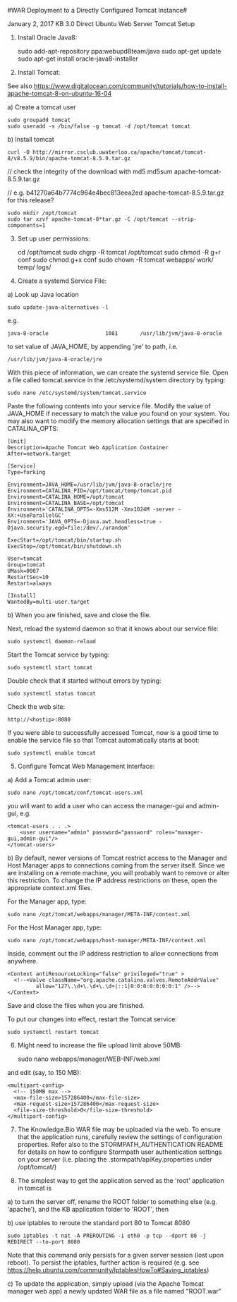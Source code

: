 #WAR Deployment to a Directly Configured Tomcat Instance#

January 2, 2017 KB 3.0 Direct Ubuntu Web Server Tomcat Setup

1. Install Oracle Java8:

	sudo add-apt-repository ppa:webupd8team/java
	sudo apt-get update
	sudo apt-get install oracle-java8-installer

2. Install Tomcat:

See also https://www.digitalocean.com/community/tutorials/how-to-install-apache-tomcat-8-on-ubuntu-16-04

a) Create a tomcat user

	sudo groupadd tomcat
	sudo useradd -s /bin/false -g tomcat -d /opt/tomcat tomcat

b) Install tomcat

	curl -O http://mirror.csclub.uwaterloo.ca/apache/tomcat/tomcat-8/v8.5.9/bin/apache-tomcat-8.5.9.tar.gz

// check the integrity of the download with md5
	md5sum apache-tomcat-8.5.9.tar.gz

// e.g. b41270a64b7774c964e4bec813eea2ed  apache-tomcat-8.5.9.tar.gz for this release?

	sudo mkdir /opt/tomcat
	sudo tar xzvf apache-tomcat-8*tar.gz -C /opt/tomcat --strip-components=1

3. Set up user permissions:

	cd /opt/tomcat
	sudo chgrp -R tomcat /opt/tomcat
	sudo chmod -R g+r conf
	sudo chmod g+x conf
	sudo chown -R tomcat webapps/ work/ temp/ logs/

4. Create a systemd Service File:

a) Look up Java location

	sudo update-java-alternatives -l

e.g.

	java-8-oracle                  1081       /usr/lib/jvm/java-8-oracle

to set value of JAVA_HOME, by appending 'jre' to path, i.e.

	/usr/lib/jvm/java-8-oracle/jre

With this piece of information, we can create the systemd service file. Open a file called tomcat.service in the /etc/systemd/system directory by typing:

    sudo nano /etc/systemd/system/tomcat.service

Paste the following contents into your service file. Modify the value of JAVA_HOME if necessary to match the value you found on your system. You may also want to modify the memory allocation settings that are specified in CATALINA_OPTS:


	[Unit]
	Description=Apache Tomcat Web Application Container
	After=network.target
	
	[Service]
	Type=forking
	
	Environment=JAVA_HOME=/usr/lib/jvm/java-8-oracle/jre
	Environment=CATALINA_PID=/opt/tomcat/temp/tomcat.pid
	Environment=CATALINA_HOME=/opt/tomcat
	Environment=CATALINA_BASE=/opt/tomcat
	Environment='CATALINA_OPTS=-Xms512M -Xmx1024M -server -XX:+UseParallelGC'
	Environment='JAVA_OPTS=-Djava.awt.headless=true -Djava.security.egd=file:/dev/./urandom'
	
	ExecStart=/opt/tomcat/bin/startup.sh
	ExecStop=/opt/tomcat/bin/shutdown.sh
	
	User=tomcat
	Group=tomcat
	UMask=0007
	RestartSec=10
	Restart=always
	
	[Install]
	WantedBy=multi-user.target

b) When you are finished, save and close the file.

Next, reload the systemd daemon so that it knows about our service file:

    sudo systemctl daemon-reload

Start the Tomcat service by typing:

    sudo systemctl start tomcat

Double check that it started without errors by typing:

    sudo systemctl status tomcat

Check the web site:

	http://<hostip>:8080

If you were able to successfully accessed Tomcat, now is a good time to enable the service file so that Tomcat automatically starts at boot:

    sudo systemctl enable tomcat

5) Configure Tomcat Web Management Interface:

a) Add a Tomcat admin user:

	sudo nano /opt/tomcat/conf/tomcat-users.xml

you will want to add a user who can access the manager-gui and admin-gui, e.g.

	<tomcat-users . . .>
	    <user username="admin" password="password" roles="manager-gui,admin-gui"/>
	</tomcat-users>

b) By default, newer versions of Tomcat restrict access to the Manager and Host Manager apps to connections coming from the server itself. Since we are installing on a remote machine, you will probably want to remove or alter this restriction. To change the IP address restrictions on these, open the appropriate context.xml files.

For the Manager app, type:

    sudo nano /opt/tomcat/webapps/manager/META-INF/context.xml

For the Host Manager app, type:

    sudo nano /opt/tomcat/webapps/host-manager/META-INF/context.xml

Inside, comment out the IP address restriction to allow connections from anywhere.

	<Context antiResourceLocking="false" privileged="true" >
	  <!--<Valve className="org.apache.catalina.valves.RemoteAddrValve"
	         allow="127\.\d+\.\d+\.\d+|::1|0:0:0:0:0:0:0:1" />-->
	</Context>

Save and close the files when you are finished.

To put our changes into effect, restart the Tomcat service:

    sudo systemctl restart tomcat

6) Might need to increase the file upload limit above 50MB:

	sudo nano webapps/manager/WEB-INF/web.xml

and edit (say, to 150 MB):

    <multipart-config>
      <!-- 150MB max -->
      <max-file-size>157286400</max-file-size>
      <max-request-size>157286400</max-request-size>
      <file-size-threshold>0</file-size-threshold>
    </multipart-config>


7) The Knowledge.Bio WAR file may be uploaded via the web. To ensure that the application runs, carefully review the settings of configuration properties. Refer also to the STORMPATH_AUTHENTICATION README for details on how to configure Stormpath user authentication settings on your server (i.e. placing the .stormpath/apiKey.properties under /opt/tomcat/)

8) The simplest way to get the application served as the 'root' application in tomcat is

a) to turn the server off, rename the ROOT folder to something else (e.g. 'apache'), and the KB application folder to 'ROOT', then

b) use iptables to reroute the standard port 80 to Tomcat 8080

	sudo iptables -t nat -A PREROUTING -i eth0 -p tcp --dport 80 -j REDIRECT --to-port 8080

Note that this command only persists for a given server session (lost upon reboot). To persist the iptables, further action is required (e.g. see https://help.ubuntu.com/community/IptablesHowTo#Saving_iptables)

c) To update the application, simply upload (via the Apache Tomcat manager web app) a newly updated WAR file as a file named "ROOT.war" 
